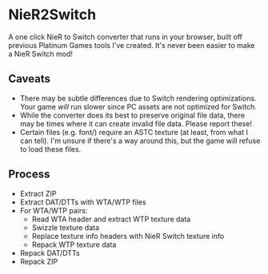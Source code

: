 # NieR2Switch
A one click NieR to Switch converter that runs in your browser, built off previous Platinum Games tools I've created. It's never been easier to make a NieR Switch mod!


## Caveats
- There may be subtle differences due to Switch rendering optimizations. Your game *will* run slower since PC assets are not optimized for Switch.
- While the converter does its best to preserve original file data, there may be times where it can create invalid file data. Please report these!
- Certain files (e.g. font/) require an ASTC texture (at least, from what I can tell). I'm unsure if there's a way around this, but the game will refuse to load these files.

## Process
- Extract ZIP
- Extract DAT/DTTs with WTA/WTP files
- For WTA/WTP pairs:
  - Read WTA header and extract WTP texture data
  - Swizzle texture data
  - Replace texture info headers with NieR Switch texture info
  - Repack WTP texture data
- Repack DAT/DTTs
- Repack ZIP
